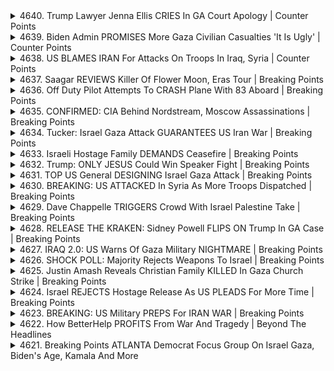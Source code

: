 <details>
<summary>4640. Trump Lawyer Jenna Ellis CRIES In GA Court Apology | Counter Points</summary><br>

<a href="https://www.youtube.com/watch?v=LCK173bRgTg" target="_blank">
    <img src="https://img.youtube.com/vi/LCK173bRgTg/maxresdefault.jpg" 
        alt="[Youtube]" width="200">
</a>

# Trump Lawyer Jenna Ellis CRIES In GA Court Apology | Counter Points


</details>

<details>
<summary>4639. Biden Admin PROMISES More Gaza Civilian Casualties 'It Is Ugly' | Counter Points</summary><br>

<a href="https://www.youtube.com/watch?v=c0DGW9nvI7E" target="_blank">
    <img src="https://img.youtube.com/vi/c0DGW9nvI7E/maxresdefault.jpg" 
        alt="[Youtube]" width="200">
</a>

# Biden Admin PROMISES More Gaza Civilian Casualties 'It Is Ugly' | Counter Points


</details>

<details>
<summary>4638. US BLAMES IRAN For Attacks On Troops In Iraq, Syria | Counter Points</summary><br>

<a href="https://www.youtube.com/watch?v=ski0Ej80v8w" target="_blank">
    <img src="https://img.youtube.com/vi/ski0Ej80v8w/maxresdefault.jpg" 
        alt="[Youtube]" width="200">
</a>

# US BLAMES IRAN For Attacks On Troops In Iraq, Syria | Counter Points


</details>

<details>
<summary>4637. Saagar REVIEWS Killer Of Flower Moon, Eras Tour | Breaking Points</summary><br>

<a href="https://www.youtube.com/watch?v=JQKYHR7N8Ro" target="_blank">
    <img src="https://img.youtube.com/vi/JQKYHR7N8Ro/maxresdefault.jpg" 
        alt="[Youtube]" width="200">
</a>

# Saagar REVIEWS Killer Of Flower Moon, Eras Tour | Breaking Points


</details>

<details>
<summary>4636. Off Duty Pilot Attempts To CRASH Plane With 83 Aboard | Breaking Points</summary><br>

<a href="https://www.youtube.com/watch?v=SSDQNPCodck" target="_blank">
    <img src="https://img.youtube.com/vi/SSDQNPCodck/maxresdefault.jpg" 
        alt="[Youtube]" width="200">
</a>

# Off Duty Pilot Attempts To CRASH Plane With 83 Aboard | Breaking Points


</details>

<details>
<summary>4635. CONFIRMED: CIA Behind Nordstream, Moscow Assassinations | Breaking Points</summary><br>

<a href="https://www.youtube.com/watch?v=hBFlOjvHuxY" target="_blank">
    <img src="https://img.youtube.com/vi/hBFlOjvHuxY/maxresdefault.jpg" 
        alt="[Youtube]" width="200">
</a>

# CONFIRMED: CIA Behind Nordstream, Moscow Assassinations | Breaking Points


</details>

<details>
<summary>4634. Tucker: Israel Gaza Attack GUARANTEES US Iran War | Breaking Points</summary><br>

<a href="https://www.youtube.com/watch?v=ziO828M3xXY" target="_blank">
    <img src="https://img.youtube.com/vi/ziO828M3xXY/maxresdefault.jpg" 
        alt="[Youtube]" width="200">
</a>

# Tucker: Israel Gaza Attack GUARANTEES US Iran War | Breaking Points


</details>

<details>
<summary>4633. Israeli Hostage Family DEMANDS Ceasefire | Breaking Points</summary><br>

<a href="https://www.youtube.com/watch?v=Y06K5e88YKY" target="_blank">
    <img src="https://img.youtube.com/vi/Y06K5e88YKY/maxresdefault.jpg" 
        alt="[Youtube]" width="200">
</a>

# Israeli Hostage Family DEMANDS Ceasefire | Breaking Points


</details>

<details>
<summary>4632. Trump: ONLY JESUS Could Win Speaker Fight | Breaking Points</summary><br>

<a href="https://www.youtube.com/watch?v=zsSiLxV75a8" target="_blank">
    <img src="https://img.youtube.com/vi/zsSiLxV75a8/maxresdefault.jpg" 
        alt="[Youtube]" width="200">
</a>

# Trump: ONLY JESUS Could Win Speaker Fight | Breaking Points


</details>

<details>
<summary>4631. TOP US General DESIGNING Israel Gaza Attack | Breaking Points</summary><br>

<a href="https://www.youtube.com/watch?v=zUuOayK9lb8" target="_blank">
    <img src="https://img.youtube.com/vi/zUuOayK9lb8/maxresdefault.jpg" 
        alt="[Youtube]" width="200">
</a>

# TOP US General DESIGNING Israel Gaza Attack | Breaking Points


</details>

<details>
<summary>4630. BREAKING: US ATTACKED In Syria As More Troops Dispatched | Breaking Points</summary><br>

<a href="https://www.youtube.com/watch?v=1PmRVE6pn14" target="_blank">
    <img src="https://img.youtube.com/vi/1PmRVE6pn14/maxresdefault.jpg" 
        alt="[Youtube]" width="200">
</a>

# BREAKING: US ATTACKED In Syria As More Troops Dispatched | Breaking Points


</details>

<details>
<summary>4629. Dave Chappelle TRIGGERS Crowd With Israel Palestine Take | Breaking Points</summary><br>

<a href="https://www.youtube.com/watch?v=IdqnWtEWQME" target="_blank">
    <img src="https://img.youtube.com/vi/IdqnWtEWQME/maxresdefault.jpg" 
        alt="[Youtube]" width="200">
</a>

# Dave Chappelle TRIGGERS Crowd With Israel Palestine Take | Breaking Points


</details>

<details>
<summary>4628. RELEASE THE KRAKEN: Sidney Powell FLIPS ON Trump In GA Case | Breaking Points</summary><br>

<a href="https://www.youtube.com/watch?v=soPcdts_50o" target="_blank">
    <img src="https://img.youtube.com/vi/soPcdts_50o/maxresdefault.jpg" 
        alt="[Youtube]" width="200">
</a>

# RELEASE THE KRAKEN: Sidney Powell FLIPS ON Trump In GA Case | Breaking Points


</details>

<details>
<summary>4627. IRAQ 2.0: US Warns Of Gaza Military NIGHTMARE | Breaking Points</summary><br>

<a href="https://www.youtube.com/watch?v=W23RC5VfV9M" target="_blank">
    <img src="https://img.youtube.com/vi/W23RC5VfV9M/maxresdefault.jpg" 
        alt="[Youtube]" width="200">
</a>

# IRAQ 2.0: US Warns Of Gaza Military NIGHTMARE | Breaking Points


</details>

<details>
<summary>4626. SHOCK POLL: Majority Rejects Weapons To Israel | Breaking Points</summary><br>

<a href="https://www.youtube.com/watch?v=pemQNelHuas" target="_blank">
    <img src="https://img.youtube.com/vi/pemQNelHuas/maxresdefault.jpg" 
        alt="[Youtube]" width="200">
</a>

# SHOCK POLL: Majority Rejects Weapons To Israel | Breaking Points


</details>

<details>
<summary>4625. Justin Amash Reveals Christian Family KILLED In Gaza Church Strike | Breaking Points</summary><br>

<a href="https://www.youtube.com/watch?v=Z_IqIgX6u6w" target="_blank">
    <img src="https://img.youtube.com/vi/Z_IqIgX6u6w/maxresdefault.jpg" 
        alt="[Youtube]" width="200">
</a>

# Justin Amash Reveals Christian Family KILLED In Gaza Church Strike | Breaking Points


</details>

<details>
<summary>4624. Israel REJECTS Hostage Release As US PLEADS For More Time | Breaking Points</summary><br>

<a href="https://www.youtube.com/watch?v=FatmI5k691A" target="_blank">
    <img src="https://img.youtube.com/vi/FatmI5k691A/maxresdefault.jpg" 
        alt="[Youtube]" width="200">
</a>

# Israel REJECTS Hostage Release As US PLEADS For More Time | Breaking Points


</details>

<details>
<summary>4623. BREAKING: US Military PREPS For IRAN WAR | Breaking Points</summary><br>

<a href="https://www.youtube.com/watch?v=t-SSjM7RC78" target="_blank">
    <img src="https://img.youtube.com/vi/t-SSjM7RC78/maxresdefault.jpg" 
        alt="[Youtube]" width="200">
</a>

# BREAKING: US Military PREPS For IRAN WAR | Breaking Points


</details>

<details>
<summary>4622. How BetterHelp PROFITS From War And Tragedy | Beyond The Headlines</summary><br>

<a href="https://www.youtube.com/watch?v=nHttomSGIJs" target="_blank">
    <img src="https://img.youtube.com/vi/nHttomSGIJs/maxresdefault.jpg" 
        alt="[Youtube]" width="200">
</a>

# How BetterHelp PROFITS From War And Tragedy | Beyond The Headlines


</details>

<details>
<summary>4621. Breaking Points ATLANTA Democrat Focus Group On Israel Gaza, Biden's Age, Kamala And More</summary><br>

<a href="https://www.youtube.com/watch?v=is3EOiF1lCU" target="_blank">
    <img src="https://img.youtube.com/vi/is3EOiF1lCU/maxresdefault.jpg" 
        alt="[Youtube]" width="200">
</a>

# Breaking Points ATLANTA Democrat Focus Group On Israel Gaza, Biden's Age, Kamala And More


</details>


